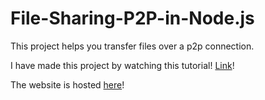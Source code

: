 # File-Sharing-P2P-in-Node.js

This project helps you transfer files over a p2p connection. 

I have made this project by watching this tutorial! [Link](https://youtu.be/ln1rO68oDQk)!

The website is hosted [here](https://p2prealtimeapp.herokuapp.com/)!

